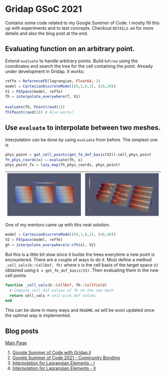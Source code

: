 # Gridap GSoC 2021

Contains some code related to my Google Summer of Code. I mostly fill
this up with experiments and to test concepts. Checkout `DETAILS.md`
for more details and also the blog post at the end.

## Evaluating function on an arbitrary point.

Extend `evaluate` to handle arbitrary points. Build `kdtree` using the coordinates and search the tree for the cell containing the point. Already under development in Gridap. It works:

```julia
reffe = ReferenceFE(lagrangian, Float64, 1)
model = CartesianDiscreteModel((0,1,0,1), (20,20))
V1 = FESpace(model, reffe)
fh = interpolate_everywhere(f, V1)

evaluate(fh, Point(rand(2))
fh(Point(rand(2)) # Also works!
```

## Use `evaluate` to interpolate between two meshes.

Interpolation can be done by using `evaluate` from before. The simplest one is 

```julia
phys_point = get_cell_points(get_fe_dof_basis(V2)).cell_phys_point
fh_phys_coords(x) = evaluate(fh, x)
phys_point_fx = lazy_map(fh_phys_coords, phys_point)
```

| ![2d](Images/2d.png) | ![3d](Images/3d.png) |
| -- | -- |

One of my mentors came up with this neat solution.
```julia
model = CartesianDiscreteModel((0,1,0,1), (40,40))
V2 = FESpace(model, reffe)
gh = interpolate_everywhere(x->fh(x), V2)
```
But this is a little bit slow since it builds the trees everytime a new point is encountered. There are a couple of ways to do it. Most define a method `_cell_vals(b::CellDof, fh)` where `b` is the cell basis of the target space `V2` obtained using `b = get_fe_dof_basis(V2)`. Then evaluating them in the new cell  points

```julia
function _cell_vals(b::CellDof, fh::CellField)
  # Compute cell dof values of fh on the new mesh
  return cell_vals # cell-wise dof values
end
```

This can be done in many ways and `README.md` will be soon updated once the optimal way is implemented. 

## Blog posts

[Main Page](https://balaje.github.io/gsoc/index.html)

1. [Google Summer of Code with Gridap.jl](https://balaje.github.io/2021/05/19/Google-Summer-Code.html)
2. [Google Summer of Code 2021 - Community Bonding](https://balaje.github.io/2021/06/05/GSoC-Week-0.html)
3. [Interpolation for Lagrangian Elements - I](https://balaje.github.io/2021/07/05/GSoC-Week-1.html)
4. [Interpolation for Lagrangian Elements - II](https://balaje.github.io/2021/07/05/GSoC-Week-2.html)
